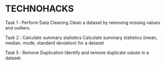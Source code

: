 # TECHNOHACKS

Task 1 : Perform Data Cleaning
Clean a dataset by removing missing values and outliers.

Task 2 : Calculate summary statistics
Calculate summary statistics (mean, median, mode, standard deviation) for a dataset

Task 5 : Remove Duplication
Identify and remove duplicate values in a dataset.
